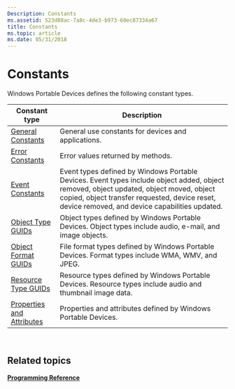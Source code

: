 ```yaml
---
Description: Constants
ms.assetid: 523d88ac-7a8c-4de3-b973-60ec87334a67
title: Constants
ms.topic: article
ms.date: 05/31/2018
---
```


# Constants

Windows Portable Devices defines the following constant types.



| Constant type                                              | Description                                                                                                                                                                                                                               |
|------------------------------------------------------------|-------------------------------------------------------------------------------------------------------------------------------------------------------------------------------------------------------------------------------------------|
| [General Constants](general-constants.md)                 | General use constants for devices and applications.                                                                                                                                                                                       |
| [Error Constants](error-constants.md)                     | Error values returned by methods.                                                                                                                                                                                                         |
| [Event Constants](event-constants.md)                     | Event types defined by Windows Portable Devices. Event types include object added, object removed, object updated, object moved, object copied, object transfer requested, device reset, device removed, and device capabilities updated. |
| [Object Type GUIDs](object-type-guids.md)                 | Object types defined by Windows Portable Devices. Object types include audio, e-mail, and image objects.                                                                                                                                  |
| [Object Format GUIDs](object-format-guids.md)             | File format types defined by Windows Portable Devices. Format types include WMA, WMV, and JPEG.                                                                                                                                           |
| [Resource Type GUIDs](resource-type-guids.md)             | Resource types defined by Windows Portable Devices. Resource types include audio and thumbnail image data.                                                                                                                                |
| [Properties and Attributes](properties-and-attributes.md) | Properties and attributes defined by Windows Portable Devices.                                                                                                                                                                            |



 

## Related topics

<dl> <dt>

[**Programming Reference**](programming-reference.md)
</dt> </dl>

 

 



